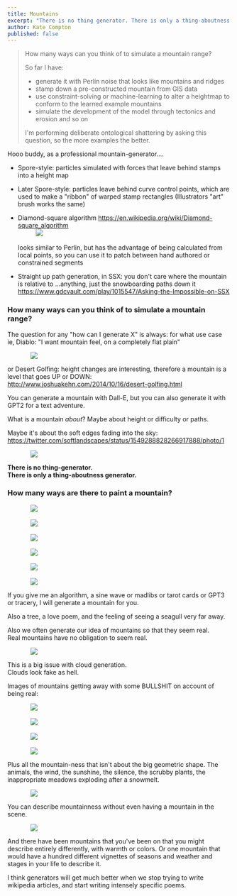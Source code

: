 ```yaml
---
title: Mountains
excerpt: "There is no thing generator. There is only a thing-aboutness generator"
author: Kate Compton
published: false
---
```


<style>
img {
    display: block;
    max-width: 400px;
    max-height: 300px;
    margin-left: auto;
    margin-right: auto;
}
</style>

> How many ways can you think of to simulate a mountain range?
>
> So far I have:
> - generate it with Perlin noise that looks like mountains and ridges
> - stamp down a pre-constructed mountain from GIS data
> - use constraint-solving or machine-learning to alter a heightmap to conform to the learned example mountains
> - simulate the development of the model through tectonics and erosion and so on
>
> I'm performing deliberate ontological shattering by asking this question, so the more examples the better.

Hooo buddy, as a professional mountain-generator....

* Spore-style: particles simulated with forces that leave behind stamps into a height map
* Later Spore-style: particles leave behind curve control points, which are used to make a "ribbon" of warped stamp rectangles (Illustrators "art" brush works the same)
  
* Diamond-square algorithm https://en.wikipedia.org/wiki/Diamond-square_algorithm  
 ![](/img/mountains/dhkin0d5.png)  
 looks similar to Perlin, but has the advantage of being calculated from local points, so you can use it to patch between hand authored or constrained segments

* Straight up path generation, in SSX: you don't care where the mountain is relative to ...anything, just the snowboarding paths down it https://www.gdcvault.com/play/1015547/Asking-the-Impossible-on-SSX

### How many ways can you think of to simulate a mountain range?

The question for any "how can I generate X" is always: for what use case  
ie, Diablo: "I want mountain feel, on a completely flat plain"

![](/img/mountains/x7g503vb.png)

or Desert Golfing: height changes are interesting, therefore a mountain is a level that goes UP or DOWN: http://www.joshuakehn.com/2014/10/16/desert-golfing.html

You can generate a mountain with Dall-E, but you can also generate it with GPT2 for a text adventure. 

What is a mountain *about*? Maybe about height or difficulty or paths.

Maybe it's about the soft edges fading into the sky: https://twitter.com/softlandscapes/status/1549288828266917888/photo/1

![](/img/mountains/v5y9e0xp.png)

**There is no thing-generator.  
There is only a thing-aboutness generator.**

### How many ways are there to paint a mountain?

![](/img/mountains/udqkp03b.png)  
![](/img/mountains/1ajiffix.png)  
![](/img/mountains/6i9n539g.png)  
![](/img/mountains/d9a6pj9s.png)  
![](/img/mountains/9k13itk9.png)  
![](/img/mountains/aqxybqt0.png)

If you give me an algorithm, a sine wave or madlibs or tarot cards or GPT3 or tracery, I will generate a mountain for you.

Also a tree, a love poem, and the feeling of seeing a seagull very far away.

Also we often generate our idea of mountains so that they seem real.  
Real mountains have no obligation to seem real.

![](/img/mountains/m2l601y8.png)

This is a big issue with cloud generation.  
Clouds look fake as hell.

Images of mountains getting away with some BULLSHIT on account of being real:

![](/img/mountains/8uypmecm.png)  
![](/img/mountains/1jamajta.png)  
![](/img/mountains/9ry8sd84.png)  
![](/img/mountains/l0p9ts20.png)

Plus all the mountain-ness that isn't about the big geometric shape.  The animals, the wind, the sunshine, the silence, the scrubby plants, the inappropriate meadows exploding after a snowmelt.

![](/img/mountains/m2emj8vi.png)

You can describe mountainness without even having a mountain in the scene.

![](/img/mountains/a7iy3q7h.png)

And there have been mountains that you've been on that you might describe entirely differently, with warmth or colors.  Or one mountain that would have a hundred different vignettes of seasons and weather and stages in your life to describe it.

I think generators will get much better when we stop trying to write wikipedia articles, and start writing intensely specific poems.
